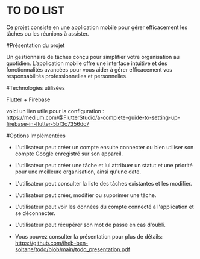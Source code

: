 # TO DO LIST
Ce projet consiste en une application mobile pour gérer efficacement les tâches ou les réunions à assister.

#Présentation du projet

Un gestionnaire de tâches conçu pour simplifier votre organisation au quotidien. L’application mobile offre une interface intuitive et des fonctionnalités avancées pour vous aider à gérer efficacement vos responsabilités professionnelles et personnelles.

#Technologies utilisées

Flutter + Firebase 

voici un lien utile pour la configuration : https://medium.com/@FlutterStudio/a-complete-guide-to-setting-up-firebase-in-flutter-5bf3c7356dc7

#Options Implémentées

- L'utilisateur peut créer un compte ensuite connecter ou bien utiliser son compte Google enregistré sur son appareil.
- L'utilisateur peut créer une tâche et lui attribuer un statut et une priorité pour une meilleure organisation, ainsi qu'une date.
- L'utilisateur peut consulter la liste des tâches existantes et les modifier.
- L'utilisateur peut créer, modifier ou supprimer une tâche.
- L'utilisateur peut voir les données du compte connecté à l'application et se déconnecter.
- L'utilisateur peut récupérer son mot de passe en cas d'oubli.

- Vous pouvez consulter la présentation pour plus de détails: https://github.com/iheb-ben-soltane/todo/blob/main/todo_presentation.pdf
